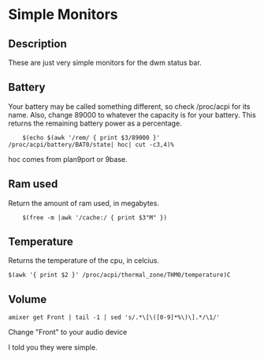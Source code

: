 Simple Monitors
===

Description
---

These are just very simple monitors for the dwm status bar.

Battery
---

Your battery may be called something different, so check /proc/acpi for its name. Also, change 89000 to whatever the capacity is for your battery.
This returns the remaining battery power as a percentage.

        $(echo $(awk '/rem/ { print $3/89000 }' /proc/acpi/battery/BAT0/state| hoc| cut -c3,4)%

hoc comes from plan9port or 9base.

Ram used
---

Return the amount of ram used, in megabytes.

        $(free -m |awk '/cache:/ { print $3"M" })

Temperature
---

Returns the temperature of the cpu, in celcius.

	$(awk '{ print $2 }' /proc/acpi/thermal_zone/THM0/temperature)C

Volume
---

	amixer get Front | tail -1 | sed 's/.*\[\([0-9]*%\)\].*/\1/'

Change "Front" to your audio device

I told you they were simple.
